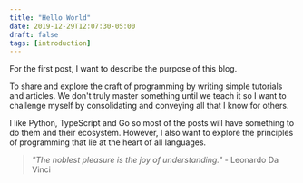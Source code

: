 ```yaml
---
title: "Hello World"
date: 2019-12-29T12:07:30-05:00
draft: false
tags: [introduction]
---
```



For the first post, I want to describe the purpose of this blog.

To share and explore the craft of programming by writing simple tutorials and articles. We don't truly master something until we teach it so I want to challenge myself by consolidating and conveying all that I know for others.

I like Python, TypeScript and Go so most of the posts will have something to do them and their ecosystem. However, I also want to explore the principles of programming that lie at the heart of all languages.

> <i>"The noblest pleasure is the joy of understanding."</i> \- Leonardo Da Vinci

